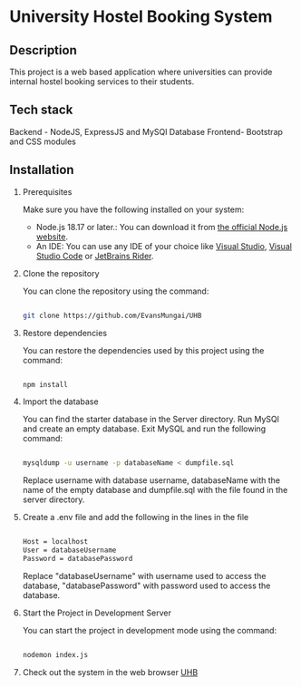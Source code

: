 # University Hostel Booking System

## Description

This project is a web based application where universities can provide internal hostel booking services to their students.

## Tech stack

Backend - NodeJS, ExpressJS and MySQl Database
Frontend- Bootstrap and CSS modules

## Installation

1. Prerequisites

    Make sure you have the following installed on your system:

   - Node.js 18.17 or later.: You can download it from [the official Node.js website](https://nodejs.org/en).
   - An IDE: You can use any IDE of your choice like [Visual Studio](https://visualstudio.microsoft.com/), [Visual Studio Code](https://code.visualstudio.com/) or [JetBrains Rider](https://www.jetbrains.com/rider/).

2. Clone the repository

    You can clone the repository using the command:

    ``` bash

    git clone https://github.com/EvansMungai/UHB

    ```

4. Restore dependencies

   You can restore the dependencies used by this project using the command:

    ``` bash

    npm install

    ```

5. Import the database

    You can find the starter database in the Server directory.
    Run MySQl and create an empty database. Exit MySQL and run the following command:

    ``` bash

    mysqldump -u username -p databaseName < dumpfile.sql

    ```
    Replace username with database username, databaseName with the name of the empty database and dumpfile.sql with the file found in the server directory.

6. Create a .env file and add the following in the lines in the file
   
    ``` bash

    Host = localhost
    User = databaseUsername
    Password = databasePassword

    ```
    Replace "databaseUsername" with username used to access the database, "databasePassword" with password used to access the database.

7. Start the Project in Development Server

    You can start the project in development mode using the command:

    ``` bash

    nodemon index.js

    ```
8. Check out the system in the web browser
   [UHB](https://localhost:3000)



